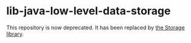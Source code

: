 # lib-java-low-level-data-storage

This repository is now deprecated. It has been replaced by [the Storage library](https://github.com/PuttySoftware/lib-java-storage).
